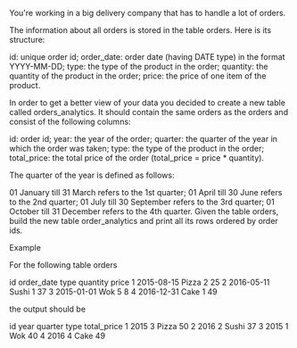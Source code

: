 You're working in a big delivery company that has to handle a lot of orders.

The information about all orders is stored in the table orders. Here is its structure:

id: unique order id;
order_date: order date (having DATE type) in the format YYYY-MM-DD;
type: the type of the product in the order;
quantity: the quantity of the product in the order;
price: the price of one item of the product.

In order to get a better view of your data you decided to create a new table called orders_analytics. It should contain the same orders as the orders and consist of the following columns:

id: order id;
year: the year of the order;
quarter: the quarter of the year in which the order was taken;
type: the type of the product in the order;
total_price: the total price of the order (total_price = price * quantity).

The quarter of the year is defined as follows:

01 January till 31 March refers to the 1st quarter;
01 April till 30 June refers to the 2nd quarter;
01 July till 30 September refers to the 3rd quarter;
01 October till 31 December refers to the 4th quarter.
Given the table orders, build the new table order_analytics and print all its rows ordered by order ids.

Example

For the following table orders

id	order_date	type	quantity	price
1	2015-08-15	Pizza	2	        25
2	2016-05-11	Sushi	1	        37
3	2015-01-01	Wok	    5	        8
4	2016-12-31	Cake	1	        49

the output should be

id	year	quarter	    type	total_price
1	2015	3	        Pizza	50
2	2016	2	        Sushi	37
3	2015	1	        Wok	    40
4	2016	4	        Cake	49
